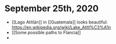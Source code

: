 # September 25th, 2020
- [[Lago Atitlán]] in [[Guatemala]] looks beautiful: https://en.wikipedia.org/wiki/Lake_Atitl%C3%A1n
- [[Some possible paths to Flancia]]
- 

